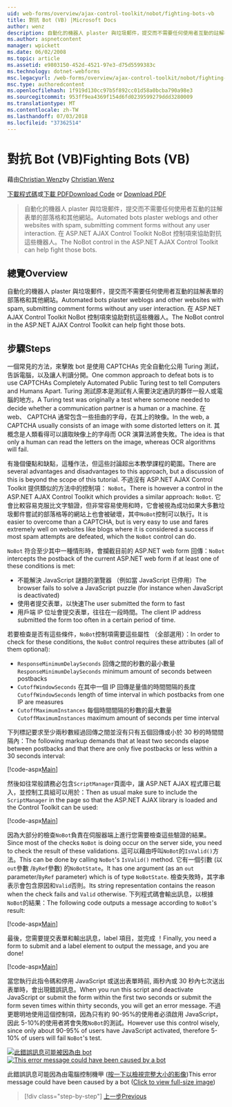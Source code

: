 ```yaml
---
uid: web-forms/overview/ajax-control-toolkit/nobot/fighting-bots-vb
title: 對抗 Bot (VB) |Microsoft Docs
author: wenz
description: 自動化的機器人 plaster 與垃圾郵件，提交而不需要任何使用者互動的註解表單的部落格和其他網站。 在 ASP.NET AJAX Con NoBot 控制項...
ms.author: aspnetcontent
manager: wpickett
ms.date: 06/02/2008
ms.topic: article
ms.assetid: e9803150-452d-4521-97e3-d75d5599383c
ms.technology: dotnet-webforms
msc.legacyurl: /web-forms/overview/ajax-control-toolkit/nobot/fighting-bots-vb
msc.type: authoredcontent
ms.openlocfilehash: 1f919d130cc97b5f892cc01d58a0bcba790a98e3
ms.sourcegitcommit: 953ff9ea4369f154d6fd0239599279ddd3280009
ms.translationtype: MT
ms.contentlocale: zh-TW
ms.lasthandoff: 07/03/2018
ms.locfileid: "37362514"
---
```

<a name="fighting-bots-vb"></a><span data-ttu-id="62aa4-104">對抗 Bot (VB)</span><span class="sxs-lookup"><span data-stu-id="62aa4-104">Fighting Bots (VB)</span></span>
====================
<span data-ttu-id="62aa4-105">藉由[Christian Wenz](https://github.com/wenz)</span><span class="sxs-lookup"><span data-stu-id="62aa4-105">by [Christian Wenz](https://github.com/wenz)</span></span>

<span data-ttu-id="62aa4-106">[下載程式碼](http://download.microsoft.com/download/9/3/f/93f8daea-bebd-4821-833b-95205389c7d0/NoBot0.vb.zip)或[下載 PDF](http://download.microsoft.com/download/b/6/a/b6ae89ee-df69-4c87-9bfb-ad1eb2b23373/nobot0VB.pdf)</span><span class="sxs-lookup"><span data-stu-id="62aa4-106">[Download Code](http://download.microsoft.com/download/9/3/f/93f8daea-bebd-4821-833b-95205389c7d0/NoBot0.vb.zip) or [Download PDF](http://download.microsoft.com/download/b/6/a/b6ae89ee-df69-4c87-9bfb-ad1eb2b23373/nobot0VB.pdf)</span></span>

> <span data-ttu-id="62aa4-107">自動化的機器人 plaster 與垃圾郵件，提交而不需要任何使用者互動的註解表單的部落格和其他網站。</span><span class="sxs-lookup"><span data-stu-id="62aa4-107">Automated bots plaster weblogs and other websites with spam, submitting comment forms without any user interaction.</span></span> <span data-ttu-id="62aa4-108">在 ASP.NET AJAX Control Toolkit NoBot 控制項來協助對抗這些機器人。</span><span class="sxs-lookup"><span data-stu-id="62aa4-108">The NoBot control in the ASP.NET AJAX Control Toolkit can help fight those bots.</span></span>


## <a name="overview"></a><span data-ttu-id="62aa4-109">總覽</span><span class="sxs-lookup"><span data-stu-id="62aa4-109">Overview</span></span>

<span data-ttu-id="62aa4-110">自動化的機器人 plaster 與垃圾郵件，提交而不需要任何使用者互動的註解表單的部落格和其他網站。</span><span class="sxs-lookup"><span data-stu-id="62aa4-110">Automated bots plaster weblogs and other websites with spam, submitting comment forms without any user interaction.</span></span> <span data-ttu-id="62aa4-111">在 ASP.NET AJAX Control Toolkit NoBot 控制項來協助對抗這些機器人。</span><span class="sxs-lookup"><span data-stu-id="62aa4-111">The NoBot control in the ASP.NET AJAX Control Toolkit can help fight those bots.</span></span>

## <a name="steps"></a><span data-ttu-id="62aa4-112">步驟</span><span class="sxs-lookup"><span data-stu-id="62aa4-112">Steps</span></span>

<span data-ttu-id="62aa4-113">一個常見的方法，來擊敗 bot 是使用 CAPTCHAs 完全自動化公用 Turing 測試，告訴電腦，以及讓人判讀分開。</span><span class="sxs-lookup"><span data-stu-id="62aa4-113">One common approach to defeat bots is to use CAPTCHAs Completely Automated Public Turing test to tell Computers and Humans Apart.</span></span> <span data-ttu-id="62aa4-114">Turing 測試原本是測試有人需要決定通訊的夥伴一般人或電腦的地方。</span><span class="sxs-lookup"><span data-stu-id="62aa4-114">A Turing test was originally a test where someone needed to decide whether a communication partner is a human or a machine.</span></span> <span data-ttu-id="62aa4-115">在 web、 CAPTCHA 通常包含一些扭曲的字母，在其上的映像。</span><span class="sxs-lookup"><span data-stu-id="62aa4-115">In the web, a CAPTCHA usually consists of an image with some distorted letters on it.</span></span> <span data-ttu-id="62aa4-116">其概念是人類看得可以讀取映像上的字母而 OCR 演算法將會失敗。</span><span class="sxs-lookup"><span data-stu-id="62aa4-116">The idea is that only a human can read the letters on the image, whereas OCR algorithms will fail.</span></span>

<span data-ttu-id="62aa4-117">有幾個優點和缺點，這種作法，但這些討論超出本教學課程的範圍。</span><span class="sxs-lookup"><span data-stu-id="62aa4-117">There are several advantages and disadvantages to this approach, but a discussion of this is beyond the scope of this tutorial.</span></span> <span data-ttu-id="62aa4-118">不過沒有 ASP.NET AJAX Control Toolkit 提供類似的方法中的控制項： `NoBot`。</span><span class="sxs-lookup"><span data-stu-id="62aa4-118">There is however a control in the ASP.NET AJAX Control Toolkit which provides a similar approach: `NoBot`.</span></span> <span data-ttu-id="62aa4-119">它會比較容易克服比文字驗證，但非常容易使用和時，它會被視為成功如果大多數垃圾郵件嘗試的部落格等的網站上也會被破壞，其中`NoBot`控制可以執行。</span><span class="sxs-lookup"><span data-stu-id="62aa4-119">It is easier to overcome than a CAPTCHA, but is very easy to use and fares extremely well on websites like blogs where it is considered a success if most spam attempts are defeated, which the `NoBot` control can do.</span></span>

<span data-ttu-id="62aa4-120">`NoBot` 符合至少其中一種情形時，會攔截目前的 ASP.NET web form 回傳：</span><span class="sxs-lookup"><span data-stu-id="62aa4-120">`NoBot` intercepts the postback of the current ASP.NET web form if at least one of these conditions is met:</span></span>

- <span data-ttu-id="62aa4-121">不能解決 JavaScript 謎題的瀏覽器 （例如當 JavaScript 已停用）</span><span class="sxs-lookup"><span data-stu-id="62aa4-121">The browser fails to solve a JavaScript puzzle (for instance when JavaScript is deactivated)</span></span>
- <span data-ttu-id="62aa4-122">使用者提交表單，以快速</span><span class="sxs-lookup"><span data-stu-id="62aa4-122">The user submitted the form to fast</span></span>
- <span data-ttu-id="62aa4-123">用戶端 IP 位址會提交表單，往往在一段時間。</span><span class="sxs-lookup"><span data-stu-id="62aa4-123">The client IP address submitted the form too often in a certain period of time.</span></span>

<span data-ttu-id="62aa4-124">若要檢查是否有這些條件，`NoBot`控制項需要這些屬性 （全部選用）：</span><span class="sxs-lookup"><span data-stu-id="62aa4-124">In order to check for these conditions, the `NoBot` control requires these attributes (all of them optional):</span></span>

- <span data-ttu-id="62aa4-125">`ResponseMinimumDelaySeconds` 回傳之間的秒數的最小數量</span><span class="sxs-lookup"><span data-stu-id="62aa4-125">`ResponseMinimumDelaySeconds` minimum amount of seconds between postbacks</span></span>
- <span data-ttu-id="62aa4-126">`CutoffWindowSeconds` 在其中一個 IP 回傳是量值的時間間隔的長度</span><span class="sxs-lookup"><span data-stu-id="62aa4-126">`CutoffWindowSeconds` length of time interval in which postbacks from one IP are measures</span></span>
- <span data-ttu-id="62aa4-127">`CutoffMaximumInstances` 每個時間間隔的秒數的最大數量</span><span class="sxs-lookup"><span data-stu-id="62aa4-127">`CutoffMaximumInstances` maximum amount of seconds per time interval</span></span>

<span data-ttu-id="62aa4-128">下列標記要求至少兩秒數經過回傳之間並沒有只有五個回傳或小於 30 秒的時間間隔內：</span><span class="sxs-lookup"><span data-stu-id="62aa4-128">The following markup demands that at least two seconds elapse between postbacks and that there are only five postbacks or less within a 30 seconds interval:</span></span>

[!code-aspx[Main](fighting-bots-vb/samples/sample1.aspx)]

<span data-ttu-id="62aa4-129">然後如往常般請務必包含`ScriptManager`頁面中，讓 ASP.NET AJAX 程式庫已載入，並控制工具組可以用於：</span><span class="sxs-lookup"><span data-stu-id="62aa4-129">Then as usual make sure to include the `ScriptManager` in the page so that the ASP.NET AJAX library is loaded and the Control Toolkit can be used:</span></span>

[!code-aspx[Main](fighting-bots-vb/samples/sample2.aspx)]

<span data-ttu-id="62aa4-130">因為大部分的檢查`NoBot`負責在伺服器端上進行您需要檢查這些驗證的結果。</span><span class="sxs-lookup"><span data-stu-id="62aa4-130">Since most of the checks `NoBot` is doing occur on the server side, you need to check the result of these validations.</span></span> <span data-ttu-id="62aa4-131">這可以藉由呼叫`NoBot`的`IsValid()`方法。</span><span class="sxs-lookup"><span data-stu-id="62aa4-131">This can be done by calling `NoBot`'s `IsValid()` method.</span></span> <span data-ttu-id="62aa4-132">它有一個引數 (以`out`參數 /`ByRef`參數) 的`NoBotState`。</span><span class="sxs-lookup"><span data-stu-id="62aa4-132">It has one argument (as an `out` parameter/`ByRef` parameter) which is of type `NoBotState`.</span></span> <span data-ttu-id="62aa4-133">檢查失敗時，其字串表示會包含原因和`Valid`否則。</span><span class="sxs-lookup"><span data-stu-id="62aa4-133">Its string representation contains the reason when the check fails and `Valid` otherwise.</span></span> <span data-ttu-id="62aa4-134">下列程式碼會輸出訊息，以根據`NoBot`的結果：</span><span class="sxs-lookup"><span data-stu-id="62aa4-134">The following code outputs a message according to `NoBot`'s result:</span></span>

[!code-aspx[Main](fighting-bots-vb/samples/sample3.aspx)]

<span data-ttu-id="62aa4-135">最後，您需要提交表單和輸出訊息，label 項目，並完成 ！</span><span class="sxs-lookup"><span data-stu-id="62aa4-135">Finally, you need a form to submit and a label element to output the message, and you are done!</span></span>

[!code-aspx[Main](fighting-bots-vb/samples/sample4.aspx)]

<span data-ttu-id="62aa4-136">當您執行此指令碼和停用 JavaScript 或送出表單時前, 兩秒內或 30 秒內七次送出表單時，會出現錯誤訊息。</span><span class="sxs-lookup"><span data-stu-id="62aa4-136">When you run this script and deactivate JavaScript or submit the form within the first two seconds or submit the form seven times within thirty seconds, you will get an error message.</span></span> <span data-ttu-id="62aa4-137">不過更聰明地使用這個控制項，因為只有約 90-95%的使用者必須啟用 JavaScript，因此 5-10%的使用者將會失敗`NoBot`的測試。</span><span class="sxs-lookup"><span data-stu-id="62aa4-137">However use this control wisely, since only about 90-95% of users have JavaScript activated, therefore 5-10% of users will fail `NoBot`'s test.</span></span>


<span data-ttu-id="62aa4-138">[![此錯誤訊息可能被因為由 bot](fighting-bots-vb/_static/image2.png)](fighting-bots-vb/_static/image1.png)</span><span class="sxs-lookup"><span data-stu-id="62aa4-138">[![This error message could have been caused by a bot](fighting-bots-vb/_static/image2.png)](fighting-bots-vb/_static/image1.png)</span></span>

<span data-ttu-id="62aa4-139">此錯誤訊息可能因為由電腦控制機甲 ([按一下以檢視完整大小的影像](fighting-bots-vb/_static/image3.png))</span><span class="sxs-lookup"><span data-stu-id="62aa4-139">This error message could have been caused by a bot ([Click to view full-size image](fighting-bots-vb/_static/image3.png))</span></span>

> [!div class="step-by-step"]
> [<span data-ttu-id="62aa4-140">上一步</span><span class="sxs-lookup"><span data-stu-id="62aa4-140">Previous</span></span>](fighting-bots-cs.md)
